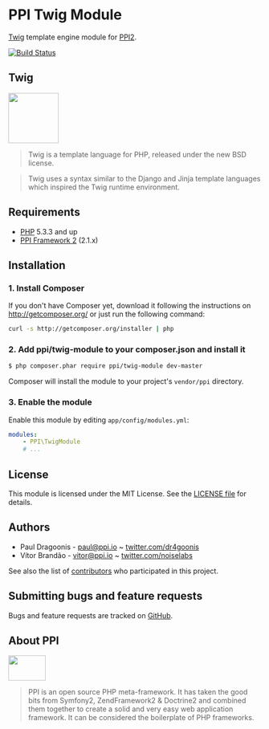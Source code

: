 PPI Twig Module
=================

[@php]:     http://php.net/             "PHP: Hypertext Preprocessor"
[@ppi]:     http://ppi.io/              "PPI Framework - The PHP Meta Framework!"
[@twig]:    http://twig.sensiolabs.org/ "The flexible, fast, and secure template engine for PHP"

[Twig][@twig] template engine module for [PPI2][@ppi].

[![Build Status](https://secure.travis-ci.org/ppi/ppi-twig-module.png)](http://travis-ci.org/ppi/ppi-twig-module)

Twig
----

<img src="http://twig.sensiolabs.org/images/twig-logo.png" height="100" />

> Twig is a template language for PHP, released under the new BSD license.

> Twig uses a syntax similar to the Django and Jinja template languages which inspired the Twig runtime environment.

Requirements
------------

* [PHP][@php] 5.3.3 and up
* [PPI Framework 2][@ppi] (2.1.x)

Installation
------------

### 1. Install Composer

If you don't have Composer yet, download it following the instructions on
http://getcomposer.org/ or just run the following command:

``` bash
curl -s http://getcomposer.org/installer | php
```

### 2. Add ppi/twig-module to your composer.json and install it

``` bash
$ php composer.phar require ppi/twig-module dev-master
```

Composer will install the module to your project's `vendor/ppi` directory.

### 3. Enable the module

Enable this module by editing `app/config/modules.yml`:

``` yml
modules:
    - PPI\TwigModule
    # ...
```

License
-------

This module is licensed under the MIT License. See the [LICENSE file](https://github.com/ppi/ppi-twig-module/blob/master/LICENSE) for details.

Authors
-------

* Paul Dragoonis - <paul@ppi.io> ~ [twitter.com/dr4goonis](http://twitter.com/dr4goonis)
* Vítor Brandão - <vitor@ppi.io> ~ [twitter.com/noiselabs](http://twitter.com/noiselabs)

See also the list of [contributors](https://github.com/ppi/ppi-twig-module/contributors) who participated in this project.

Submitting bugs and feature requests
------------------------------------

Bugs and feature requests are tracked on [GitHub](https://github.com/ppi/ppi-twig-module/issues).

About PPI
---------

<img src="https://upload.wikimedia.org/wikipedia/commons/7/7d/Ppi-framework-logo.png" width="74" height="50" />

> PPI is an open source PHP meta-framework. It has taken the good bits from Symfony2, ZendFramework2 & Doctrine2 and combined them together to create a solid and very easy web application framework. It can be considered the boilerplate of PHP frameworks.
